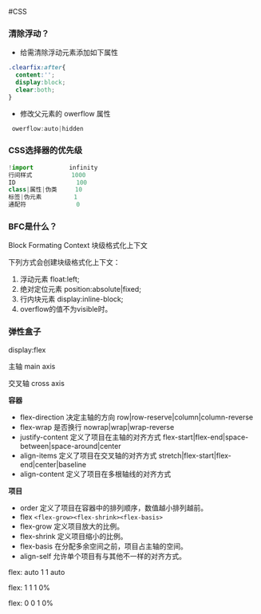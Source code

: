 #CSS

### 清除浮动？

- 给需清除浮动元素添加如下属性

```css
.clearfix:after{
  content:'';
  display:block;
  clear:both;
}
```

 - 修改父元素的 owerflow 属性

```js
 owerflow:auto|hidden
```

### CSS选择器的优先级

```js
!import          infinity
行间样式           1000
ID                 100
class|属性|伪类     10
标签|伪元素         1
通配符              0
```

### BFC是什么？

Block Formating Context 块级格式化上下文

下列方式会创建块级格式化上下文：
1. 浮动元素 float:left;
2. 绝对定位元素 position:absolute|fixed;
3. 行内块元素 display:inline-block;
4. overflow的值不为visible时。

### 弹性盒子

display:flex

主轴 main axis

交叉轴 cross axis 

**容器**

- flex-direction 决定主轴的方向
 row|row-reserve|column|column-reverse
- flex-wrap 是否换行
 nowrap|wrap|wrap-reverse
- justify-content 定义了项目在主轴的对齐方式
 flex-start|flex-end|space-between|space-around|center
- align-items 定义了项目在交叉轴的对齐方式
 stretch|flex-start|flex-end|center|baseline
- align-content 定义了项目在多根轴线的对齐方式 

**项目**

- order 定义了项目在容器中的排列顺序，数值越小排列越前。
- flex `<flex-grow><flex-shrink><flex-basis>`
- flex-grow 定义项目放大的比例。
- flex-shrink 定义项目缩小的比例。
- flex-basis 在分配多余空间之前，项目占主轴的空间。
- align-self 允许单个项目有与其他不一样的对齐方式。

flex: auto  1 1 auto

flex: 1  1 1 0%

flex: 0  0 1 0%